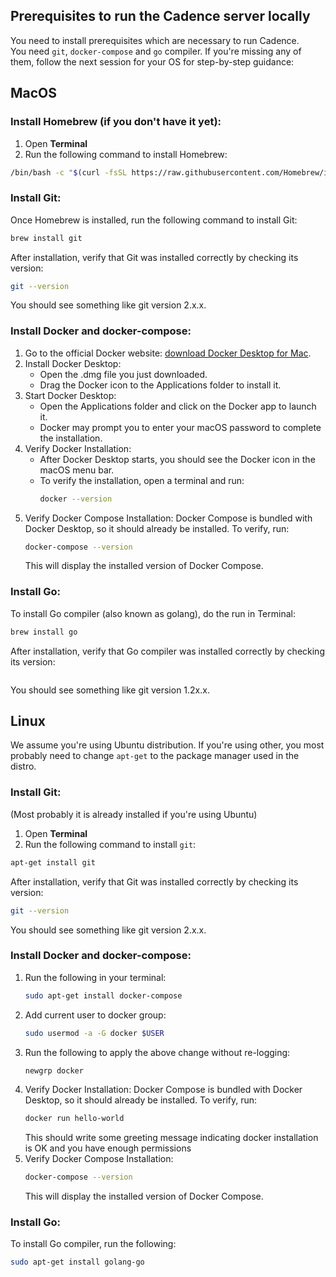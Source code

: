 ## Prerequisites to run the Cadence server locally

You need to install prerequisites which are necessary to run Cadence.   
You need `git`, `docker-compose` and `go` compiler. If you're missing any of them, follow the next session for your OS for step-by-step guidance:

## MacOS

### Install Homebrew (if you don't have it yet):
1. Open **Terminal**
2. Run the following command to install Homebrew:
```bash
/bin/bash -c "$(curl -fsSL https://raw.githubusercontent.com/Homebrew/install/HEAD/install.sh)"
```

### Install Git:
Once Homebrew is installed, run the following command to install Git:

```bash
brew install git
````
After installation, verify that Git was installed correctly by checking its version:
```bash
git --version
````
You should see something like git version 2.x.x.

### Install Docker and docker-compose:
1. Go to the official Docker website: [download Docker Desktop for Mac](https://docs.docker.com/desktop/setup/install/mac-install/).
2. Install Docker Desktop:
   - Open the .dmg file you just downloaded.
   - Drag the Docker icon to the Applications folder to install it.
3. Start Docker Desktop:
   - Open the Applications folder and click on the Docker app to launch it.
   - Docker may prompt you to enter your macOS password to complete the installation.
4. Verify Docker Installation:
   - After Docker Desktop starts, you should see the Docker icon in the macOS menu bar.
   - To verify the installation, open a terminal and run:
      ```bash
      docker --version
      ```
5. Verify Docker Compose Installation: Docker Compose is bundled with Docker Desktop, so it should already be installed. To verify, run:
    ```bash
    docker-compose --version
    ````
    This will display the installed version of Docker Compose.

### Install Go:

To install Go compiler (also known as golang), do the run in Terminal:
```bash
brew install go
````

After installation, verify that Go compiler was installed correctly by checking its version:
```go version
```
You should see something like git version 1.2x.x.

## Linux

We assume you're using Ubuntu distribution. If you're using other, you most probably need to change `apt-get` to the package manager used in the distro.

### Install Git:

(Most probably it is already installed if you're using Ubuntu)
1. Open **Terminal**
2. Run the following command to install `git`:
```bash
apt-get install git
````
After installation, verify that Git was installed correctly by checking its version:
```bash
git --version
````
You should see something like git version 2.x.x.

### Install Docker and docker-compose:
1. Run the following in your terminal:
   ```bash
   sudo apt-get install docker-compose
   ````
2. Add current user to docker group:
   ```bash
   sudo usermod -a -G docker $USER
   ````
3. Run the following to apply the above change without re-logging:
   ```bash
   newgrp docker
   ````
4. Verify Docker Installation: Docker Compose is bundled with Docker Desktop, so it should already be installed. To verify, run:
    ```bash
    docker run hello-world
    ````
   This should write some greeting message indicating docker installation is OK and you have enough permissions
5. Verify Docker Compose Installation:
    ```bash
    docker-compose --version
    ````
   This will display the installed version of Docker Compose.

### Install Go:

To install Go compiler, run the following:
```bash
sudo apt-get install golang-go
````
